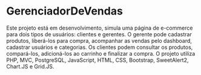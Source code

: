 # GerenciadorDeVendas

<p>Este projeto está em desenvolvimento, simula uma página de e-commerce para dois tipos de usuários: clientes e gerentes. O gerente pode cadastrar produtos, liberá-los para compra, acompanhar as vendas pelo dashboard, cadastrar usuários e categorias. Os clientes podem consultar os produtos, compará-los, adicioná-los ao carrinho e finalizar a compra. O projeto utiliza PHP, MVC, PostgreSQL, JavaScript, HTML, CSS, Bootstrap, SweetAlert2, Chart.JS e Grid.JS.</p>

